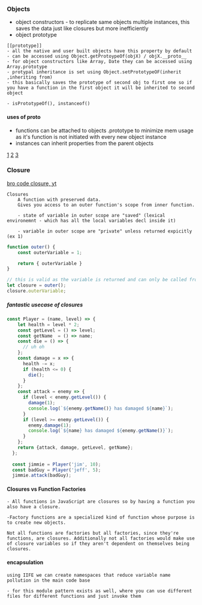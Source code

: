 ### Objects

- object constructors - to replicate same objects multiple instances, this saves the data just like closures but more inefficiently
- object prototype 
```
[[prototype]] 
- all the native and user built objects have this property by default
- can be accessed using Object.getProtoypeOf(objX) / objX.__proto__
- for object constructors like Array, Date they can be accessed using Array.prototype
- protypal inheritance is set using Object.setPrototypeOF(inherit ,inheriting from) 
- this basically saves the prototype of second obj to first one so if you have a function in the first object it will be inherited to second object

- isPrototypeOf(), instanceof()
```
#### uses of proto
- functions can be attached to objects .prototype to minimize mem usage as it's function is not initiated with every new object instance
- instances can inherit properties from the parent objects


[1](https://www.theodinproject.com/lessons/node-path-javascript-objects-and-object-constructors) [2](https://www.digitalocean.com/community/tutorials/understanding-prototypes-and-inheritance-in-javascript) [3](https://javascript.info/class#not-just-a-syntactic-sugar)

### Closure
[bro code closure, yt](https://www.youtube.com/watch?v=80O6L2Ez3GM)
```
Closures 
    A function with preserved data.
    Gives you access to an outer function's scope from inner function.

    - state of variable in outer scope are "saved" (lexical environemnt - which has all the local variables decl inside it)

    - variable in outer scope are "private" unless returned expicitly (ex 1)

```

```js
function outer() {
    const outerVariable = 1;

    return { outerVariable }
}

// this is valid as the variable is returned and can only be called from method closure, making it private
let closure = outer();
closure.outerVariable;
```
##### fantastic usecase of closures
```js
const Player = (name, level) => {
    let health = level * 2;
    const getLevel = () => level;
    const getName  = () => name;
    const die = () => {
      // uh oh
    };
    const damage = x => {
      health -= x;
      if (health <= 0) {
        die();
      }
    };
    const attack = enemy => {
      if (level < enemy.getLevel()) {
        damage(1);
        console.log(`${enemy.getName()} has damaged ${name}`);
      }
      if (level >= enemy.getLevel()) {
        enemy.damage(1);
        console.log(`${name} has damaged ${enemy.getName()}`);
      }
    };
    return {attack, damage, getLevel, getName};
  };
  
  const jimmie = Player('jim', 10);
  const badGuy = Player('jeff', 5);
  jimmie.attack(badGuy);
```
#### Closures vs Function Factories
```
- All functions in JavaScript are closures so by having a function you also have a closure. 

-Factory functions are a specialized kind of function whose purpose is to create new objects. 

Not all functions are factories but all factories, since they're functions, are closures. Additionally not all factories would make use of closure variables so if they aren't dependent on themselves being closures.

```

#### encapsulation 

```
using IIFE we can create namespaces that reduce variable name pollution in the main code base

- for this module pattern exists as well, where you can use different files for different functions and just invoke them
```

